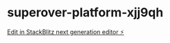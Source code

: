 # superover-platform-xjj9qh

[Edit in StackBlitz next generation editor ⚡️](https://stackblitz.com/~/github.com/YuvashreeRchan/superover-platform-xjj9qh)